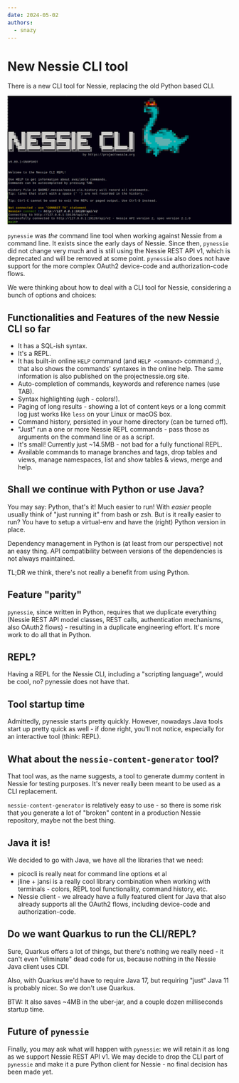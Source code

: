 ```yaml
---
date: 2024-05-02
authors:
  - snazy
---
```


# New Nessie CLI tool

There is a new CLI tool for Nessie, replacing the old Python based CLI.
<!-- more -->

![Nessie CLI](../../img/cli-intro.png)

`pynessie` was _the_ command line tool when working against Nessie from
a command line. It exists since the early days of Nessie.  Since then,
`pynessie` did not change very much and is still using the Nessie REST
API v1, which is deprecated and will be removed at some point.
`pynessie` also does not have support for the more complex OAuth2
device-code and authorization-code flows. 

We were thinking about how to deal with a CLI tool for Nessie,
considering a bunch of options and choices:

## Functionalities and Features of the new Nessie CLI so far

* It has a SQL-ish syntax.
* It's a REPL.
* It has built-in online `HELP` command (and `HELP <command>` command ;),
  that also shows the commands' syntaxes in the online help. The same
  information is also published on the projectnessie.org site.
* Auto-completion of commands, keywords and reference names (use TAB).
* Syntax highlighting (ugh - colors!).
* Paging of long results - showing a lot of content keys or a long commit
  log just works like `less` on your Linux or macOS box.
* Command history, persisted in your home directory (can be turned off).
* "Just" run a one or more Nessie REPL commands - pass those as arguments
  on the command line or as a script.
* It's small! Currently just ~14.5MB - not bad for a fully functional
  REPL.
* Available commands to manage branches and tags, drop tables and views,
  manage namespaces, list and show tables & views, merge and help.

## Shall we continue with Python or use Java?

You may say: Python, that's it! Much easier to run! With _easier_
people usually think of "just running it" from bash or zsh. But is
it really easier to run? You have to setup a virtual-env and have the
(right) Python version in place.

Dependency management in Python is (at least from our perspective)
not an easy thing. API compatibility between versions of the
dependencies is not always maintained.

TL;DR we think, there's not really a benefit from using Python.

## Feature "parity"

`pynessie`, since written in Python, requires that we duplicate
everything (Nessie REST API model classes, REST calls, 
authentication mechanisms, also OAuth2 flows) - resulting in a
duplicate engineering effort. It's more work to do all that in
Python.

## REPL?

Having a REPL for the Nessie CLI, including a "scripting language",
would be cool, no? pynessie does not have that.

## Tool startup time

Admittedly, pynessie starts pretty quickly. However, nowadays
Java tools start up pretty quick as well - if done right, you'll
not notice, especially for an interactive tool (think: REPL).

## What about the `nessie-content-generator` tool?

That tool was, as the name suggests, a tool to generate dummy
content in Nessie for testing purposes. It's never really been
meant to be used as a CLI replacement.

`nessie-content-generator` is relatively easy to use - so there
is some risk that you generate a lot of "broken" content in a
production Nessie repository, maybe not the best thing.

## Java it is!

We decided to go with Java, we have all the libraries that we need:

* picocli is really neat for command line options et al
* jline + jansi is a really cool library combination when working
  with terminals - colors, REPL tool functionality, command history,
  etc.
* Nessie client - we already have a fully featured client for Java
  that also already supports all the OAuth2 flows, including
  device-code and authorization-code.

## Do we want Quarkus to run the CLI/REPL?

Sure, Quarkus offers a lot of things, but there's nothing we really
need - it can't even "eliminate" dead code for us, because nothing
in the Nessie Java client uses CDI.

Also, with Quarkus we'd have to require Java 17, but requiring "just"
Java 11 is probably nicer. So we don't use Quarkus.

BTW: It also saves ~4MB in the uber-jar, and a couple dozen
milliseconds startup time.

## Future of `pynessie`

Finally, you may ask what will happen with `pynessie`: we will retain
it as long as we support Nessie REST API v1. We may decide to drop the
CLI part of `pynessie` and make it a pure Python client for Nessie -
no final decision has been made yet.

